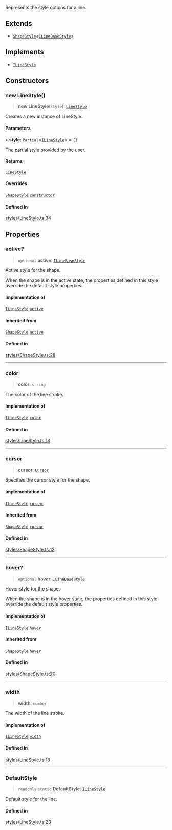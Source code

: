 Represents the style options for a line.

## Extends

- [`ShapeStyle`](ShapeStyle.md)\<[`ILineBaseStyle`](../interfaces/ILineBaseStyle.md)\>

## Implements

- [`ILineStyle`](../interfaces/ILineStyle.md)

## Constructors

### new LineStyle()

> **new LineStyle**(`style`): [`LineStyle`](LineStyle.md)

Creates a new instance of LineStyle.

#### Parameters

• **style**: `Partial`\<[`ILineStyle`](../interfaces/ILineStyle.md)\> = `{}`

The partial style provided by the user.

#### Returns

[`LineStyle`](LineStyle.md)

#### Overrides

[`ShapeStyle`](ShapeStyle.md).[`constructor`](ShapeStyle.md#constructors)

#### Defined in

[styles/LineStyle.ts:34](https://github.com/avolutions/canvas-painter/blob/main/src/styles/LineStyle.ts#L34)

## Properties

### active?

> `optional` **active**: [`ILineBaseStyle`](../interfaces/ILineBaseStyle.md)

Active style for the shape.

When the shape is in the active state, the properties defined in this style
override the default style properties.

#### Implementation of

[`ILineStyle`](../interfaces/ILineStyle.md).[`active`](../interfaces/ILineStyle.md#active)

#### Inherited from

[`ShapeStyle`](ShapeStyle.md).[`active`](ShapeStyle.md#active)

#### Defined in

[styles/ShapeStyle.ts:28](https://github.com/avolutions/canvas-painter/blob/main/src/styles/ShapeStyle.ts#L28)

***

### color

> **color**: `string`

The color of the line stroke.

#### Implementation of

[`ILineStyle`](../interfaces/ILineStyle.md).[`color`](../interfaces/ILineStyle.md#color)

#### Defined in

[styles/LineStyle.ts:13](https://github.com/avolutions/canvas-painter/blob/main/src/styles/LineStyle.ts#L13)

***

### cursor

> **cursor**: [`Cursor`](../enumerations/Cursor.md)

Specifies the cursor style for the shape.

#### Implementation of

[`ILineStyle`](../interfaces/ILineStyle.md).[`cursor`](../interfaces/ILineStyle.md#cursor)

#### Inherited from

[`ShapeStyle`](ShapeStyle.md).[`cursor`](ShapeStyle.md#cursor)

#### Defined in

[styles/ShapeStyle.ts:12](https://github.com/avolutions/canvas-painter/blob/main/src/styles/ShapeStyle.ts#L12)

***

### hover?

> `optional` **hover**: [`ILineBaseStyle`](../interfaces/ILineBaseStyle.md)

Hover style for the shape.

When the shape is in the hover state, the properties defined in this style
override the default style properties.

#### Implementation of

[`ILineStyle`](../interfaces/ILineStyle.md).[`hover`](../interfaces/ILineStyle.md#hover)

#### Inherited from

[`ShapeStyle`](ShapeStyle.md).[`hover`](ShapeStyle.md#hover)

#### Defined in

[styles/ShapeStyle.ts:20](https://github.com/avolutions/canvas-painter/blob/main/src/styles/ShapeStyle.ts#L20)

***

### width

> **width**: `number`

The width of the line stroke.

#### Implementation of

[`ILineStyle`](../interfaces/ILineStyle.md).[`width`](../interfaces/ILineStyle.md#width)

#### Defined in

[styles/LineStyle.ts:18](https://github.com/avolutions/canvas-painter/blob/main/src/styles/LineStyle.ts#L18)

***

### DefaultStyle

> `readonly` `static` **DefaultStyle**: [`ILineStyle`](../interfaces/ILineStyle.md)

Default style for the line.

#### Defined in

[styles/LineStyle.ts:23](https://github.com/avolutions/canvas-painter/blob/main/src/styles/LineStyle.ts#L23)
